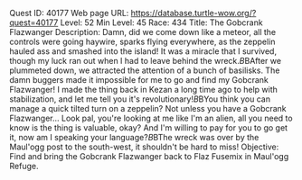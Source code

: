 Quest ID: 40177
Web page URL: https://database.turtle-wow.org/?quest=40177
Level: 52
Min Level: 45
Race: 434
Title: The Gobcrank Flazwanger
Description: Damn, did we come down like a meteor, all the controls were going haywire, sparks flying everywhere, as the zeppelin hauled ass and smashed into the island! It was a miracle that I survived, though my luck ran out when I had to leave behind the wreck.$B$BAfter we plummeted down, we attracted the attention of a bunch of basilisks. The damn buggers made it impossible for me to go and find my Gobcrank Flazwanger! I made the thing back in Kezan a long time ago to help with stabilization, and let me tell you it's revolutionary!$B$BYou think you can manage a quick tilted turn on a zeppelin? Not unless you have a Gobcrank Flazwanger... Look pal, you're looking at me like I'm an alien, all you need to know is the thing is valuable, okay? And I'm willing to pay for you to go get it, now am I speaking your language?$B$BThe wreck was over by the Maul'ogg post to the south-west, it shouldn't be hard to miss!
Objective: Find and bring the Gobcrank Flazwanger back to Flaz Fusemix in Maul'ogg Refuge.
